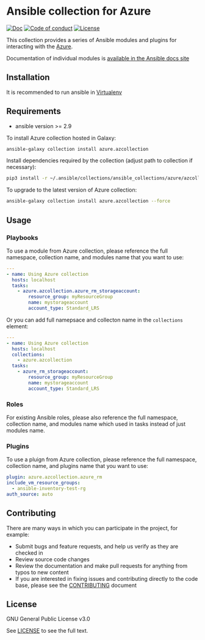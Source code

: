 # Ansible collection for Azure
[![Doc](https://img.shields.io/badge/docs-latest-brightgreen.svg)](https://docs.ansible.com/ansible/latest/modules/list_of_cloud_modules.html#azure)
[![Code of conduct](https://img.shields.io/badge/code%20of%20conduct-Ansible-silver.svg)](https://docs.ansible.com/ansible/latest/community/code_of_conduct.html)
[![License](https://img.shields.io/badge/license-GPL%20v3.0-brightgreen.svg)](LICENSE)

This collection provides a series of Ansible modules and plugins for interacting with the [Azure](https://azure.microsoft.com).

Documentation of individual modules is [available in the Ansible docs site](https://docs.ansible.com/ansible/latest/collections/azure/azcollection/index.html#plugins-in-azure-azcollection)

## Installation

It is recommended to run ansible in [Virtualenv](https://virtualenv.pypa.io/en/latest/) 

## Requirements

- ansible version >= 2.9

To install Azure collection hosted in Galaxy:

```bash
ansible-galaxy collection install azure.azcollection
```

Install dependencies required by the collection (adjust path to collection if necessary):

```bash
pip3 install -r ~/.ansible/collections/ansible_collections/azure/azcollection/requirements-azure.txt
```

To upgrade to the latest version of Azure collection:

```bash
ansible-galaxy collection install azure.azcollection --force
```

## Usage

### Playbooks

To use a module from Azure collection, please reference the full namespace, collection name, and modules name that you want to use:

```yaml
---
- name: Using Azure collection
  hosts: localhost
  tasks:
    - azure.azcollection.azure_rm_storageaccount:
        resource_group: myResourceGroup
        name: mystorageaccount
        account_type: Standard_LRS
```

Or you can add full namepsace and collecton name in the `collections` element:

```yaml
---
- name: Using Azure collection
  hosts: localhost
  collections:
    - azure.azcollection
  tasks:
    - azure_rm_storageaccount:
        resource_group: myResourceGroup
        name: mystorageaccount
        account_type: Standard_LRS
```

### Roles

For existing Ansible roles, please also reference the full namespace, collection name, and modules name which used in tasks instead of just modules name.

### Plugins

To use a pluign from Azure collection, please reference the full namespace, collection name, and plugins name that you want to use:

```yaml
plugin: azure.azcollection.azure_rm
include_vm_resource_groups:
  - ansible-inventory-test-rg
auth_source: auto
```

## Contributing

There are many ways in which you can participate in the project, for example:

- Submit bugs and feature requests, and help us verify as they are checked in
- Review source code changes
- Review the documentation and make pull requests for anything from typos to new content
- If you are interested in fixing issues and contributing directly to the code base, please see the [CONTRIBUTING](CONTRIBUTING.md) document

## License

GNU General Public License v3.0

See [LICENSE](LICENSE) to see the full text.
